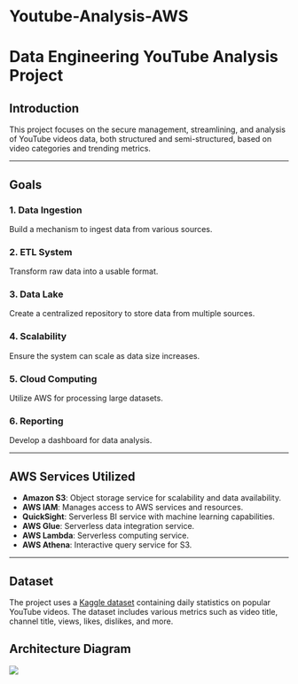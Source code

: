 # Youtube-Analysis-AWS
# Data Engineering YouTube Analysis Project

## Introduction

This project focuses on the secure management, streamlining, and analysis of YouTube videos data, both structured and semi-structured, based on video categories and trending metrics.

---

## Goals

### 1. Data Ingestion
Build a mechanism to ingest data from various sources.

### 2. ETL System
Transform raw data into a usable format.

### 3. Data Lake
Create a centralized repository to store data from multiple sources.

### 4. Scalability
Ensure the system can scale as data size increases.

### 5. Cloud Computing
Utilize AWS for processing large datasets.

### 6. Reporting
Develop a dashboard for data analysis.

---

## AWS Services Utilized

- **Amazon S3**: Object storage service for scalability and data availability.
- **AWS IAM**: Manages access to AWS services and resources.
- **QuickSight**: Serverless BI service with machine learning capabilities.
- **AWS Glue**: Serverless data integration service.
- **AWS Lambda**: Serverless computing service.
- **AWS Athena**: Interactive query service for S3.

---

## Dataset

The project uses a [Kaggle dataset](https://www.kaggle.com/datasets/datasnaek/youtube-new) containing daily statistics on popular YouTube videos. The dataset includes various metrics such as video title, channel title, views, likes, dislikes, and more.



## Architecture Diagram
<img src="Youtube-Analysis-AWS/Project/architecture.jpeg">



